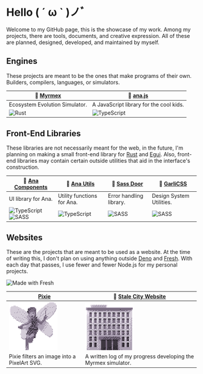# Hello ( ´ ω ` )ノﾞ
Welcome to my GitHub page, this is the showcase of my work. Among my projects, there are tools, documents, and creative expression. All of these are planned, designed, developed, and maintained by myself. 

## Engines
These projects are meant to be the ones that make programs of their own. Builders, compilers, languages, or simulators. 

| 🐜 [Myrmex](https://github.com/CarcajadaArtificial/Myrmex) | 🏴 [ana.js](https://github.com/CarcajadaArtificial/ana.js) |
|---|---|
| Ecosystem Evolution Simulator. | A JavaScript library for the cool kids. |
| ![Rust](https://img.shields.io/badge/rust-%23000000.svg?style=for-the-badge&logo=rust&logoColor=white) | ![TypeScript](https://img.shields.io/badge/typescript-%23007ACC.svg?style=for-the-badge&logo=typescript&logoColor=white) |

## Front-End Libraries
These libraries are not necessarily meant for the web, in the future, I'm planning on making a small front-end library for [Rust](https://www.rust-lang.org) and [Egui](https://github.com/emilk/egui). Also, front-end libraries may contain certain outside utilities that aid in the interface's construction.

| 🧱 [Ana Components](https://github.com/CarcajadaArtificial/ana-components) | 📐 [Ana Utils](https://github.com/CarcajadaArtificial/ana-utils) | 🚪 [Sass Door](https://github.com/CarcajadaArtificial/sass-door) | 🧄 [GarliCSS](https://github.com/CarcajadaArtificial/garlicss) |
|---|---|---|---|
| UI library for Ana. | Utility functions for Ana. | Error handling library. | Design System Utilities. |
| ![TypeScript](https://img.shields.io/badge/typescript-%23007ACC.svg?style=for-the-badge&logo=typescript&logoColor=white)![SASS](https://img.shields.io/badge/SASS-hotpink.svg?style=for-the-badge&logo=SASS&logoColor=white) | ![TypeScript](https://img.shields.io/badge/typescript-%23007ACC.svg?style=for-the-badge&logo=typescript&logoColor=white) | ![SASS](https://img.shields.io/badge/SASS-hotpink.svg?style=for-the-badge&logo=SASS&logoColor=white) | ![SASS](https://img.shields.io/badge/SASS-hotpink.svg?style=for-the-badge&logo=SASS&logoColor=white) |

## Websites
These are the projects that are meant to be used as a website. At the time of writing this, I don't plan on using anything outside [Deno](https://deno.land) and [Fresh](https://fresh.deno.dev). With each day that passes, I use fewer and fewer Node.js for my personal projects.

![Made with Fresh](https://fresh.deno.dev/fresh-badge-dark.svg)

| [Pixie](https://github.com/CarcajadaArtificial/pixie) | 📓 [Stale City Website](https://github.com/CarcajadaArtificial/stale-city-website) |
|---|---|
| <img src="./images/pixie.svg" width="128" style="align-self: center;"/> | <img src="./images/stalecity.svg" width="128" style="margin: 0 auto;" /> |
| Pixie filters an image into a PixelArt SVG. | A written log of my progress developing the Myrmex simulator. |